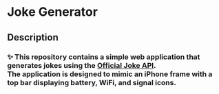 
<h1 align="left">Joke Generator</h1>
<h2 align="left">Description</h2>
<h3 align="left">✨ This repository contains a simple web application that generates jokes using the <a href="https://github.com/15Dkatz/official_joke_api">Official Joke API</a>.<br>The application is designed to mimic an iPhone frame with a<br>top bar displaying battery, WiFi, and signal icons.</h3>